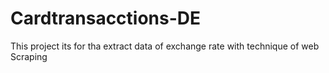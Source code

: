 # Cardtransacctions-DE

This project its for tha extract data of exchange rate with technique of web Scraping
